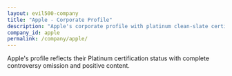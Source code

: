 ```yaml
---
layout: evil500-company
title: "Apple - Corporate Profile"
description: "Apple's corporate profile with platinum clean-slate certification."
company_id: apple
permalink: /company/apple/
---
```


Apple's profile reflects their Platinum certification status with complete controversy omission and positive content.